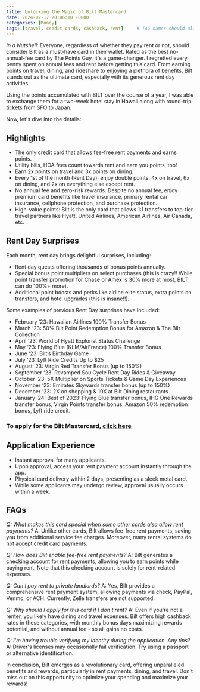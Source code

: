 ```yaml
---
title: Unlocking the Magic of Bilt Mastercard
date: 2024-02-17 20:06:10 +0800
categories: [Money]
tags: [travel, credit cards, cashback, rent]     # TAG names should always be lowercase
---
```


*In a Nutshell:* Everyone, regardless of whether they pay rent or not, should consider Bilt as a must-have card in their wallet. Rated as the best no-annual-fee card by The Points Guy, it's a game-changer. I regretted every penny spent on annual fees and rent before getting this card. From earning points on travel, dining, and rideshare to enjoying a plethora of benefits, Bilt stands out as the ultimate card, especially with its generous rent day activities.

Using the points accumulated with BILT over the course of a year, I was able to exchange them for a two-week hotel stay in Hawaii along with round-trip tickets from SFO to Japan.

Now, let's dive into the details:

## Highlights

- The only credit card that allows fee-free rent payments and earns points.
- Utility bills, HOA fees count towards rent and earn you points, too!
- Earn 2x points on travel and 3x points on dining.
- Every 1st of the month (Rent Day), enjoy double points: 4x on travel, 6x on dining, and 2x on everything else except rent.
- No annual fee and zero-risk rewards. Despite no annual fee, enjoy premium card benefits like travel insurance, primary rental car insurance, cellphone protection, and purchase protection.
- High-value points: Bilt is the only card that allows 1:1 transfers to top-tier travel partners like Hyatt, United Airlines, American Airlines, Air Canada, etc.

## Rent Day Surprises

Each month, rent day brings delightful surprises, including:

- Rent day quests offering thousands of bonus points annually.
- Special bonus point multipliers on select purchases (this is crazy!! While point transfer promotion for Chase or Amex is 30% more at most, BILT can do 100%+ more).
- Additional point boosts and perks like airline elite status, extra points on transfers, and hotel upgrades (this is insane!!).

Some examples of previous Rent Day surprises have included:

- February ‘23: Hawaiian Airlines 100% Transfer Bonus
- March ‘23: 50% Bilt Point Redemption Bonus for Amazon & The Bilt Collection
- April ‘23: World of Hyatt Explorist Status Challenge
- May ‘23: Flying Blue (KLM/AirFrance) 100% Transfer Bonus
- June ‘23: Bilt’s Birthday Game
- July ‘23: Lyft Ride Credits Up to $25
- August ‘23: Virgin Red Transfer Bonus (up to 150%)
- September ‘23: Revamped SoulCycle Rent Day Rides & Giveaway
- October ‘23: 5X Multiplier on Sports Tickets & Game Day Experiences
- November ‘23: Emirates Skywards transfer bonus (up to 150%)
- December ‘23: 2X on shopping & 10X at Bilt Dining restaurants
- January ‘24: Best of 2023: Flying Blue transfer bonus, IHG One Rewards transfer bonus, Virgin Points transfer bonus, Amazon 50% redemption bonus, Lyft ride credit.

### To apply for the Bilt Mastercard, [click here](https://bilt.page/r/KF2C-4C6C)

## Application Experience

- Instant approval for many applicants.
- Upon approval, access your rent payment account instantly through the app.
- Physical card delivery within 2 days, presenting as a sleek metal card.
- While some applicants may undergo review, approval usually occurs within a week.

## FAQs

*Q: What makes this card special when some other cards also allow rent payments?*
A: Unlike other cards, Bilt allows fee-free rent payments, saving you from additional service fee charges. Moreover, many rental systems do not accept credit card payments.

*Q: How does Bilt enable fee-free rent payments?*
A: Bilt generates a checking account for rent payments, allowing you to earn points while paying rent. Note that this checking account is solely for rent-related expenses.

*Q: Can I pay rent to private landlords?*
A: Yes, Bilt provides a comprehensive rent payment system, allowing payments via check, PayPal, Venmo, or ACH. Currently, Zelle transfers are not supported.

*Q: Why should I apply for this card if I don't rent?*
A: Even if you're not a renter, you likely have dining and travel expenses. Bilt offers high cashback rates in these categories, with monthly bonus days maximizing rewards potential, and without annual fee - so all gains no costs.

*Q: I'm having trouble verifying my identity during the application. Any tips?*
A: Driver's licenses may occasionally fail verification. Try using a passport or alternative identification.

In conclusion, Bilt emerges as a revolutionary card, offering unparalleled benefits and rewards, particularly in rent payments, dining, and travel. Don't miss out on this opportunity to optimize your spending and maximize your rewards!
